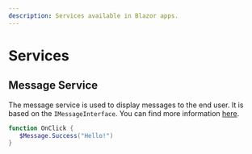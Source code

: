```yaml
---
description: Services available in Blazor apps.
---
```


# Services

## Message Service&#x20;

The message service is used to display messages to the end user. It is based on the `IMessageInterface`. You can find more information [here](https://antblazor.com/en-US/components/message#API).

```powershell
function OnClick {
   $Message.Success("Hello!")
}
```
